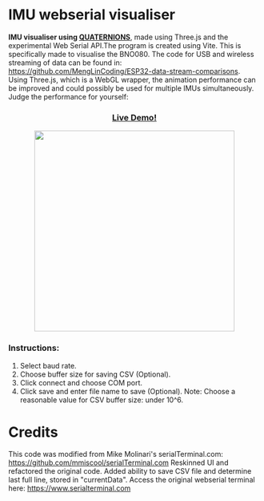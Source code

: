 # IMU webserial visualiser
**IMU visualiser using [QUATERNIONS](https://en.wikipedia.org/wiki/Quaternion)**, made using Three.js and the experimental Web Serial API.The program is created using Vite. This is specifically made to visualise the BNO080. The code for USB and wireless streaming of data can  be found in: https://github.com/MengLinCoding/ESP32-data-stream-comparisons. Using Three.js, which is a WebGL wrapper, the animation performance can be improved and could possibly be used for multiple IMUs simultaneously. Judge the performance for yourself:

<h3 align="center"><a href="https://menglinmaker-imu-webserial-visualiser.netlify.app/">Live Demo!</a></h3>

<div align="center">
  <img src="https://user-images.githubusercontent.com/39476147/164896534-4bb2da95-76af-4dce-a108-a90f1e6bf53a.gif" width="400"/>
</div>

### Instructions:
1. Select baud rate.
2. Choose buffer size for saving CSV (Optional).
3. Click connect and choose COM port.
4. Click save and enter file name to save (Optional).
Note: Choose a reasonable value for CSV buffer size: under 10^6.

# Credits
This code was modified from Mike Molinari's serialTerminal.com: https://github.com/mmiscool/serialTerminal.com
Reskinned UI and refactored the original code. Added ability to save CSV file and determine last full line, stored in "currentData".
Access the original webserial terminal here: https://www.serialterminal.com
